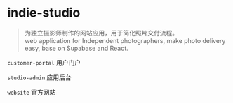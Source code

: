 # indie-studio

>为独立摄影师制作的网站应用，用于简化照片交付流程。<br/>
>web application for Independent photographers, make photo delivery easy, base on Supabase and React.

`customer-portal` 用户门户
 
`studio-admin` 应用后台

`website` 官方网站
